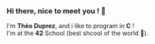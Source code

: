 ### Hi there, nice to meet you ! 👋
I'm <strong>Théo Duprez</strong>, and i like to program in <strong>C</strong> !  
I'm at the <strong>42</strong> School (best shcool of the world 👀).

<!--
**TheoDuprez/TheoDuprez** is a ✨ _special_ ✨ repository because its `README.md` (this file) appears on your GitHub profile.

Here are some ideas to get you started:

- 🔭 I’m currently working on ...
- 🌱 I’m currently learning ...
- 👯 I’m looking to collaborate on ...
- 🤔 I’m looking for help with ...
- 💬 Ask me about ...
- 📫 How to reach me: ...
- 😄 Pronouns: ...
- ⚡ Fun fact: ...
-->
